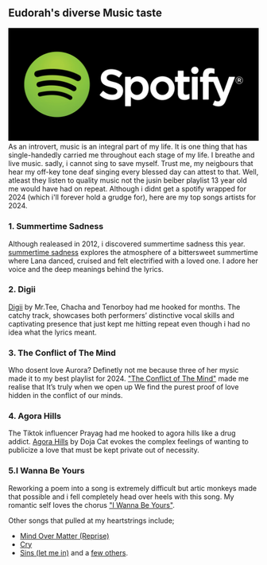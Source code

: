 ## Eudorah's diverse Music taste
![spotify](spotify)  
As an introvert, music is an integral part of my life. It is one thing that has single-handedly carried me throughout each stage of my life. I breathe and live music. sadly, i cannot sing to save myself. Trust me, my neigbours that hear my off-key tone deaf singing every blessed day can attest to that. Well, atleast they listen to quality music not the jusin beiber playlist 13 year old me would have had on repeat. Although i didnt get a spotify wrapped for 2024 (which i'll forever hold a grudge for), here are my top songs artists for 2024.
### 1. Summertime Sadness
Although realeased in 2012, i discovered summertime sadness this year. [summertime sadness](https://open.spotify.com/track/3BJe4B8zGnqEdQPMvfVjuS?si=971d86b51cc544e6) explores the atmosphere of a bittersweet summertime where Lana danced, cruised and felt electrified with a loved one. I adore her voice and the deep meanings behind the lyrics.
### 2. Digii
[Digii](https://open.spotify.com/track/3l9lLHiznAYqX0mOoauBvA?si=99c3004a3b1c433b) by Mr.Tee, Chacha and Tenorboy had me hooked for months. The catchy track, showcases both performers’ distinctive vocal skills and captivating presence that just kept me hitting repeat even though i had no idea what the lyrics meant.
### 3. The Conflict of The Mind 
Who dosent love Aurora? Definetly not me because three of her mysic made it to my best playlist for 2024. ["The Conflict of The Mind"](https://open.spotify.com/track/5lxZ3KmRdRn6iW5tE1Fwjp?si=bba25eefece04d73) made me realise that It’s truly when we open up We find the purest proof of love hidden in the conflict of our minds.
### 4. Agora Hills
The Tiktok influencer Prayag had me hooked to agora hills like a drug addict. [Agora Hills](https://open.spotify.com/track/7dJYggqjKo71KI9sLzqCs8?si=7b6f1040616346e3) by Doja Cat evokes the complex feelings of wanting to publicize a love that must be kept private out of necessity. 
### 5.I Wanna Be Yours
Reworking a poem into a song is extremely difficult but artic monkeys made that possible and i fell completely head over heels with this song. My romantic self loves the chorus ["I Wanna Be Yours"](https://open.spotify.com/track/5XeFesFbtLpXzIVDNQP22n?si=0898c18c95c24b8e).

Other songs that pulled at my heartstrings include;
- [Mind Over Matter (Reprise)](https://open.spotify.com/track/77KnJc8o5G1eKVwX5ywMeZ?si=6d5a49ce966f43cf)
- [Cry](https://open.spotify.com/track/3p4hRhMcb6ch8OLtATMaLw?si=c59ec9f7c1b14670)
- [Sins (let me in)](https://open.spotify.com/track/6EQLN1Fl8oy46k4FMwhxug?si=71beb5fcbaf5464b) and a [few others](https://open.spotify.com/playlist/37i9dQZF1EpxSC6qBWcLGN?si=7df46eb7e9734c48).
